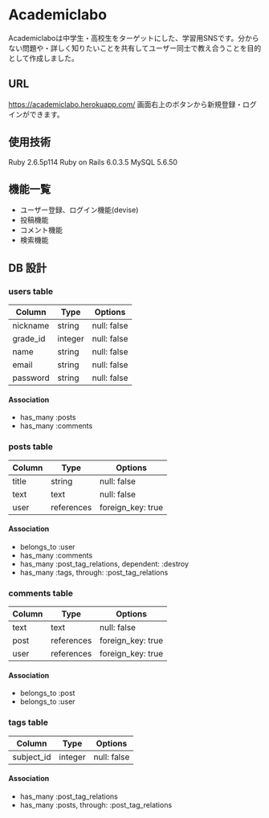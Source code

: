 # Academiclabo
Academiclaboは中学生・高校生をターゲットにした、学習用SNSです。分からない問題や・詳しく知りたいことを共有してユーザー同士で教え合うことを目的として作成しました。

## URL
https://academiclabo.herokuapp.com/
画面右上のボタンから新規登録・ログインができます。

## 使用技術
Ruby 2.6.5p114
Ruby on Rails 6.0.3.5
MySQL 5.6.50

## 機能一覧
- ユーザー登録、ログイン機能(devise)
- 投稿機能
- コメント機能
- 検索機能

## DB 設計

### users table

| Column             | Type                | Options                 |
|--------------------|---------------------|-------------------------|
| nickname           | string              | null: false             |
| grade_id           | integer             | null: false             |
| name               | string              | null: false             |
| email              | string              | null: false             |
| password           | string              | null: false             |

#### Association

- has_many :posts
- has_many :comments

### posts table

| Column                              | Type       | Options           |
|-------------------------------------|------------|-------------------|
| title                               | string     | null: false       |
| text                                | text       | null: false       |
| user                                | references | foreign_key: true |

#### Association

- belongs_to :user
- has_many :comments
- has_many :post_tag_relations, dependent: :destroy
- has_many :tags, through: :post_tag_relations

### comments table

| Column      | Type       | Options           |
|-------------|------------|-------------------|
| text        | text       | null: false       |
| post        | references | foreign_key: true |
| user        | references | foreign_key: true |

#### Association

- belongs_to :post
- belongs_to :user

### tags table

| Column      | Type       | Options           |
|-------------|------------|-------------------|
| subject_id  | integer    | null: false       |

#### Association

- has_many :post_tag_relations
- has_many :posts, through: :post_tag_relations
